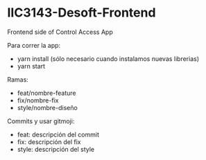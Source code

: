 # IIC3143-Desoft-Frontend
Frontend side of Control Access App

Para correr la app:
- yarn install (sólo necesario cuando instalamos nuevas librerias)
- yarn start

Ramas:
- feat/nombre-feature
- fix/nombre-fix
- style/nombre-diseño

Commits y usar gitmoji:
- feat: descripción del commit
- fix: descripción del fix
- style: descripción del style
